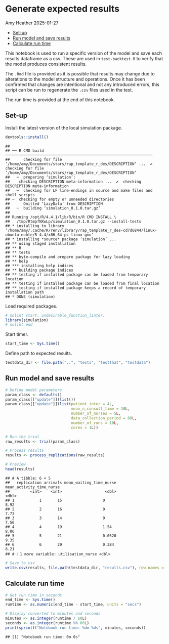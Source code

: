 Generate expected results
================
Amy Heather
2025-01-27

- [Set-up](#set-up)
- [Run model and save results](#run-model-and-save-results)
- [Calculate run time](#calculate-run-time)

This notebook is used to run a specific version of the model and save
each results dataframe as a csv. These are used in `test-backtest.R` to
verify that the model produces consistent results.

The `.Rmd` file is provided as it is possible that results may change
due to alterations to the model structure and operations. Once it has
been confirmed that changes are intentional and not any introduced
errors, this script can be run to regenerate the `.csv` files used in
the test.

The run time is provided at the end of this notebook.

## Set-up

Install the latest version of the local simulation package.

``` r
devtools::install()
```

    ## 
    ## ── R CMD build ─────────────────────────────────────────────────────────────────
    ##      checking for file ‘/home/amy/Documents/stars/rap_template_r_des/DESCRIPTION’ ...  ✔  checking for file ‘/home/amy/Documents/stars/rap_template_r_des/DESCRIPTION’
    ##   ─  preparing ‘simulation’:
    ##    checking DESCRIPTION meta-information ...  ✔  checking DESCRIPTION meta-information
    ##   ─  checking for LF line-endings in source and make files and shell scripts
    ## ─  checking for empty or unneeded directories
    ##      Omitted ‘LazyData’ from DESCRIPTION
    ##   ─  building ‘simulation_0.1.0.tar.gz’
    ##      
    ## Running /opt/R/4.4.1/lib/R/bin/R CMD INSTALL \
    ##   /tmp/RtmpfNXwLp/simulation_0.1.0.tar.gz --install-tests 
    ## * installing to library ‘/home/amy/.cache/R/renv/library/rap_template_r_des-cd7d6844/linux-ubuntu-noble/R-4.4/x86_64-pc-linux-gnu’
    ## * installing *source* package ‘simulation’ ...
    ## ** using staged installation
    ## ** R
    ## ** tests
    ## ** byte-compile and prepare package for lazy loading
    ## ** help
    ## *** installing help indices
    ## ** building package indices
    ## ** testing if installed package can be loaded from temporary location
    ## ** testing if installed package can be loaded from final location
    ## ** testing if installed package keeps a record of temporary installation path
    ## * DONE (simulation)

Load required packages.

``` r
# nolint start: undesirable_function_linter.
library(simulation)
# nolint end
```

Start timer.

``` r
start_time <- Sys.time()
```

Define path to expected results.

``` r
testdata_dir <- file.path("..", "tests", "testthat", "testdata")
```

## Run model and save results

``` r
# Define model parameters
param_class <- defaults()
param_class[["update"]](list())
param_class[["update"]](list(patient_inter = 4L,
                             mean_n_consult_time = 10L,
                             number_of_nurses = 5L,
                             data_collection_period = 80L,
                             number_of_runs = 10L,
                             cores = 1L))

# Run the trial
raw_results <- trial(param_class)
```

``` r
# Process results
results <- process_replications(raw_results)

# Preview
head(results)
```

    ## # A tibble: 6 × 5
    ##   replication arrivals mean_waiting_time_nurse mean_activity_time_nurse
    ##         <int>    <int>                   <dbl>                    <dbl>
    ## 1           1       15                  0                          8.92
    ## 2           2       16                  0                          7.73
    ## 3           3       14                  0                          7.56
    ## 4           4       19                  1.54                       8.06
    ## 5           5       21                  0.0520                     9.35
    ## 6           6       29                  0.384                      8.21
    ## # ℹ 1 more variable: utilisation_nurse <dbl>

``` r
# Save to csv
write.csv(results, file.path(testdata_dir, "results.csv"), row.names = FALSE)
```

## Calculate run time

``` r
# Get run time in seconds
end_time <- Sys.time()
runtime <- as.numeric(end_time - start_time, units = "secs")

# Display converted to minutes and seconds
minutes <- as.integer(runtime / 60L)
seconds <- as.integer(runtime %% 60L)
print(sprintf("Notebook run time: %dm %ds", minutes, seconds))
```

    ## [1] "Notebook run time: 0m 0s"
